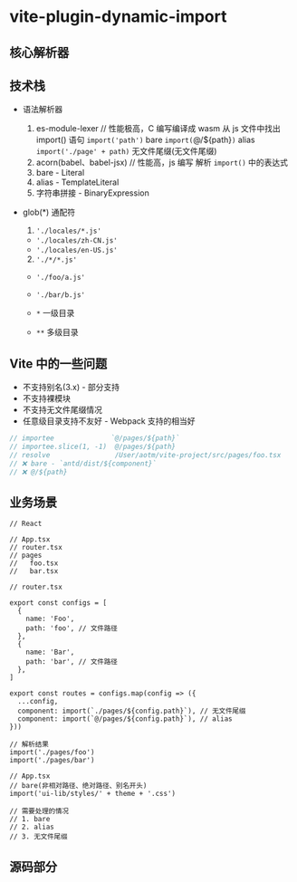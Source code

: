 # vite-plugin-dynamic-import

## 核心解析器

## 技术栈

- 语法解析器
  1. es-module-lexer // 性能极高，C 编写编译成 wasm
    从 js 文件中找出 import() 语句
    `import('path')`            bare
    `import(`@/${path}`)`       alias
    `import('./page' + path)`   无文件尾缀(无文件尾缀)
  2. acorn(babel、babel-jsx) // 性能高，js 编写
    解析 `import()` 中的表达式
    1. bare     - Literal
    2. alias    - TemplateLiteral
    3. 字符串拼接 - BinaryExpression

- glob(*) 通配符
  1. `'./locales/*.js'`
    - `'./locales/zh-CN.js'`
    - `'./locales/en-US.js'`
  2. `'./*/*.js'`
    - `'./foo/a.js'`
    - `'./bar/b.js'`

  - `*` 一级目录
  - `**` 多级目录

## Vite 中的一些问题

- 不支持别名(3.x) - 部分支持
- 不支持裸模块
- 不支持无文件尾缀情况
- 任意级目录支持不友好 - Webpack 支持的相当好

```ts
// importee              `@/pages/${path}`
// importee.slice(1, -1)  @/pages/${path}
// resolve                /User/aotm/vite-project/src/pages/foo.tsx
// ❌ bare - `antd/dist/${component}`
// ❌ @/${path}
```

## 业务场景

```tsx
// React

// App.tsx
// router.tsx
// pages
//   foo.tsx
//   bar.tsx

// router.tsx

export const configs = [
  {
    name: 'Foo',
    path: 'foo', // 文件路径
  },
  {
    name: 'Bar',
    path: 'bar', // 文件路径
  },
]

export const routes = configs.map(config => ({
  ...config,
  component: import(`./pages/${config.path}`), // 无文件尾缀
  component: import(`@/pages/${config.path}`), // alias
}))

// 解析结果
import('./pages/foo')
import('./pages/bar')

// App.tsx
// bare(非相对路径、绝对路径、别名开头)
import('ui-lib/styles/' + theme + '.css')

// 需要处理的情况
// 1. bare
// 2. alias
// 3. 无文件尾缀
```

## 源码部分

